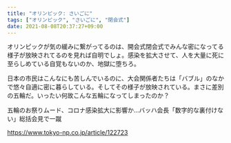 ```yaml
---
title: "オリンピック: さいごに"
tags: ["オリンピック", "さいごに", "閉会式"]
date: 2021-08-08T20:37:27+09:00
---
```


オリンピックが気の緩みに繋がってるのは、開会式閉会式でみんな密になってる様子が放映されてるのを見れば自明でしょ。感染を拡大させて、人を大量に死に至らしめている自覚もないのか、地獄に堕ちろ。

日本の市民はこんなにも苦しんでいるのに、大会関係者たちは「バブル」のなかで悠々自適に密に暮らしている。そしてその様子が放映されている。まさに差別の五輪だ。いったい何故こんな五輪になってしまったのか？

五輪のお祭りムード、コロナ感染拡大に影響か…バッハ会長「数字的な裏付けない」総括会見で一蹴

https://www.tokyo-np.co.jp/article/122723

